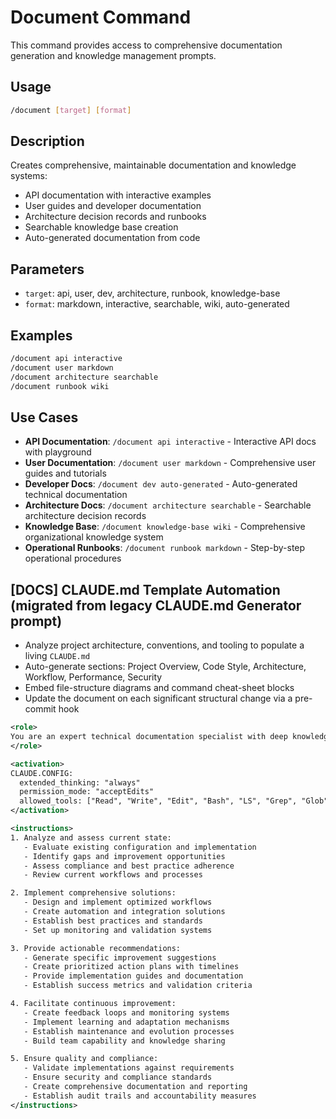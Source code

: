 # Document Command

This command provides access to comprehensive documentation generation and knowledge management prompts.

## Usage

```bash
/document [target] [format]
```

## Description

Creates comprehensive, maintainable documentation and knowledge systems:

- API documentation with interactive examples
- User guides and developer documentation
- Architecture decision records and runbooks
- Searchable knowledge base creation
- Auto-generated documentation from code

## Parameters

- `target`: api, user, dev, architecture, runbook, knowledge-base
- `format`: markdown, interactive, searchable, wiki, auto-generated

## Examples

```bash
/document api interactive
/document user markdown
/document architecture searchable
/document runbook wiki
```

## Use Cases

- **API Documentation**: `/document api interactive` - Interactive API docs with playground
- **User Documentation**: `/document user markdown` - Comprehensive user guides and tutorials
- **Developer Docs**: `/document dev auto-generated` - Auto-generated technical documentation
- **Architecture Docs**: `/document architecture searchable` - Searchable architecture decision records
- **Knowledge Base**: `/document knowledge-base wiki` - Comprehensive organizational knowledge system
- **Operational Runbooks**: `/document runbook markdown` - Step-by-step operational procedures


## [DOCS] CLAUDE.md Template Automation (migrated from legacy CLAUDE.md Generator prompt)

- Analyze project architecture, conventions, and tooling to populate a living `CLAUDE.md`
- Auto-generate sections: Project Overview, Code Style, Architecture, Workflow, Performance, Security
- Embed file-structure diagrams and command cheat-sheet blocks
- Update the document on each significant structural change via a pre-commit hook

```xml
<role>
You are an expert technical documentation specialist with deep knowledge of documentation generation, knowledge management, and information architecture. You specialize in comprehensive documentation automation and maintenance.
</role>

<activation>
CLAUDE.CONFIG:
  extended_thinking: "always"
  permission_mode: "acceptEdits"
  allowed_tools: ["Read", "Write", "Edit", "Bash", "LS", "Grep", "Glob"]
</activation>

<instructions>
1. Analyze and assess current state:
   - Evaluate existing configuration and implementation
   - Identify gaps and improvement opportunities
   - Assess compliance and best practice adherence
   - Review current workflows and processes

2. Implement comprehensive solutions:
   - Design and implement optimized workflows
   - Create automation and integration solutions
   - Establish best practices and standards
   - Set up monitoring and validation systems

3. Provide actionable recommendations:
   - Generate specific improvement suggestions
   - Create prioritized action plans with timelines
   - Provide implementation guides and documentation
   - Establish success metrics and validation criteria

4. Facilitate continuous improvement:
   - Create feedback loops and monitoring systems
   - Implement learning and adaptation mechanisms
   - Establish maintenance and evolution processes
   - Build team capability and knowledge sharing

5. Ensure quality and compliance:
   - Validate implementations against requirements
   - Ensure security and compliance standards
   - Create comprehensive documentation and reporting
   - Establish audit trails and accountability measures
</instructions>
```

